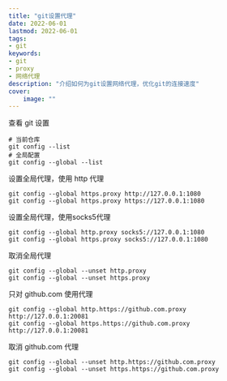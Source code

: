 ```yaml
---
title: "git设置代理" 
date: 2022-06-01
lastmod: 2022-06-01
tags: 
- git
keywords:
- git
- proxy
- 网络代理
description: "介绍如何为git设置网络代理，优化git的连接速度" 
cover:
    image: "" 
---
```


查看 git 设置

```
# 当前仓库
git config --list
# 全局配置
git config --global --list
```

设置全局代理，使用 http 代理

```git
git config --global https.proxy http://127.0.0.1:1080
git config --global https.proxy https://127.0.0.1:1080
```

设置全局代理，使用socks5代理

```
git config --global http.proxy socks5://127.0.0.1:1080
git config --global https.proxy socks5://127.0.0.1:1080
```

取消全局代理

```
git config --global --unset http.proxy
git config --global --unset https.proxy
```

只对 github.com 使用代理

```
git config --global http.https://github.com.proxy http://127.0.0.1:20081
git config --global https.https://github.com.proxy http://127.0.0.1:20081
```

取消 github.com 代理

```
git config --global --unset http.https://github.com.proxy
git config --global --unset https.https://github.com.proxy
```

